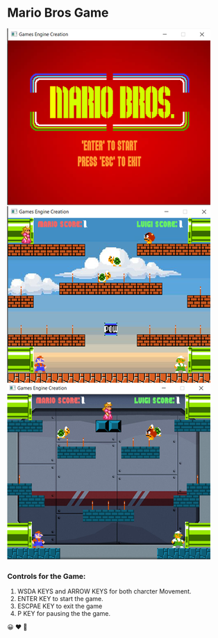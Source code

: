 # Mario Bros Game

![Image of marion](https://github.com/HaroonNasir786/MarioBaseProject/blob/main/1.png)
![Image of marion](https://github.com/HaroonNasir786/MarioBaseProject/blob/main/2.png)
![Image of marion](https://github.com/HaroonNasir786/MarioBaseProject/blob/main/3.png)

### Controls for the Game:
1. WSDA KEYS and ARROW KEYS for both charcter Movement.
2. ENTER KEY  to start the game.
3. ESCPAE KEY to exit the game
4. P KEY  for pausing the the game. 

:grinning: 	:heart:  :speak_no_evil:
